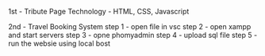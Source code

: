 1st - Tribute Page 
Technology - HTML, CSS, Javascript

2nd - Travel Booking System
step 1 - open file in vsc
step 2 - open xampp and start servers
step 3 - opne phomyadmin
step 4 - upload sql file 
step 5 - run the websie using local bost
